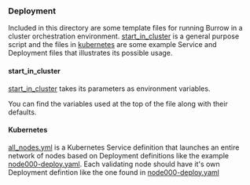 ### Deployment
Included in this directory are some template files for running Burrow in a 
cluster orchestration environment. [start_in_cluster](start_in_cluster) 
is a general purpose script and the files in [kubernetes](kubernetes) are some
example Service and Deployment files that illustrates its possible usage.

#### start_in_cluster
[start_in_cluster](start_in_cluster) takes its parameters as environment variables.

You can find the variables used at the top of the file along with their defaults.

#### Kubernetes
[all_nodes.yml](kubernetes/all_nodes.yaml) is a Kubernetes Service definition
that launches an entire network of nodes based on Deployment definitions like the
example [node000-deploy.yaml](kubernetes/node000-deploy.yaml). Each validating
node should have it's own Deployment defintion like the one found in 
[node000-deploy.yaml](kubernetes/node000-deploy.yaml)

